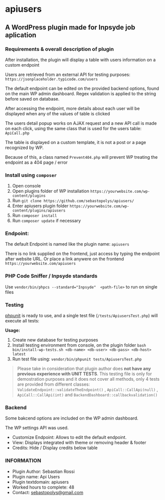 # apiusers

## A WordPress plugin made for Inpsyde job aplication

### Requirements & overall description of plugin

After installation, the plugin will display a table with users information on a custom endpoint

Users are retrieved from an external API for testing purposes: ```https://jsonplaceholder.typicode.com/users```

The default endpoint can be edited on the provided backend options, found on the main WP admin dashboard. Regex validation is applied to the string before saved on database.

After accessing the endpoint, more details about each user will be displayed when any of the values of table is clicked

The users detail popup works on AJAX request and a new API call is made on each click, using the same class that is used for the users table: ```ApiCall.php```

The table is displayed on a custom template, it is not a post or a page recognized by WP.

Because of this, a class named ```Prevent404.php``` will prevent WP treating the endpoint as a 404 page / error


### Install using ```composer```

1. Open console
2. Open plugins folder of WP installation ```https://yourwebsite.com/wp-content/plugins```
3. Run ```git clone https://github.com/sebastopolys/apiusers/```
4. Enter apiusers plugin folder  ```https://yourwebsite.com/wp-content/plugins/apiusers```
5. Run ```composer install```
6. Run ```composer update``` if necessary


### Endpoint:
The default Endpoint is named like the plugin name: ```apiusers```

There is no link supplied on the frontend, just access by typing the endpoint after website URL. Or place a link anywere on the frontend
```https://yourwebsite.com/apiusers```


### PHP Code Sniffer / Inpsyde standards

Use ```vendor/bin/phpcs --standard="Inpsyde"  <path-file>``` to run on single files

### Testing

[phpunit](https://phpunit.de/) is ready to use, and a single test file (```/tests/ApiusersTest.php```) will execute all tests:

**Usage:**
1. Create new database for testing purposes
2. Install testing environment from console, on the plugin folder ```bash bin/install-wp-tests.sh <db-name> <db-user> <db-pass> <db-host> latest```
3. Run test file using: ```vendor/bin/phpunit tests/ApiusersTest.php```

> Please take in consideration that plugin author does **not have any previous experience with UNIT TESTS**. This testing file is only for demostration purposes and it does not cover all methods, only 4 tests are provided from different classes:``` ValidateEndpoint::validateTheEndpoint()``` , ```ApiCall::CallApi(null)``` , ```ApiCall::CallApi(int)``` and ```BackendDashboard::callbackvalidation()```

### Backend

Some bakcend options are included on the WP admin dashboard.

The WP settings API was used.

- Customize Endpoint: Allows to edit the default endpoint.
- View: Displays integrated with theme or removing header & footer
- Credits: Hide / Display credits below table

### INFORMATION

- Plugin Author: Sebastian Rossi
- Plugin name: Api Users
- Plugin textdomain: apiusers
- Worked hours to complete: 48
- Contact: sebastopolys@gmail.com

